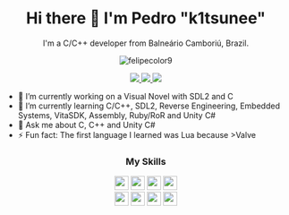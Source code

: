 <h1 align='center'> Hi there 👋 I'm Pedro "k1tsunee"</h1>
<p align='center'>
  I'm a C/C++ developer from Balneário Camboriú, Brazil.
</p>
<p align="center"><img align="center" src="https://github-readme-stats-gamma-teal.vercel.app/api/top-langs/?username=k1tsunee&hide=javascript,html,css,cmake" alt="felipecolor9" /></p>
<p align='center'>
  <a href="https://www.linkedin.com/in/pedro-benedetti-28b624162/">
    <img src="https://img.shields.io/badge/linkedin-%230077B5.svg?&style=for-the-badge&logo=linkedin&logoColor=white" />
  </a>
  <a href="https://twitter.com/k1tsuneepp/">
    <img src="https://img.shields.io/badge/Twitter-1da1f2?style=for-the-badge&logo=twitter&logoColor=white" />
  </a>
  <a href="https://k1tsuneeplusplus.com/">
    <img src="https://img.shields.io/badge/Website-242525?style=for-the-badge&logo=wordpress&logoColor=white" />
  </a>
</p>

- 🔭 I’m currently working on a Visual Novel with SDL2 and C  
- 🌱 I’m currently learning C/C++, SDL2, Reverse Engineering, Embedded Systems, VitaSDK, Assembly, Ruby/RoR and Unity C#  
- 💬 Ask me about C, C++ and Unity C#  
- ⚡ Fun fact: The first language I learned was Lua because >Valve  

<h3 align='center'>My Skills</h3>

<p align="center">
<img src="https://img.shields.io/badge/C-555555?style=for-the-badge&logo=c&logoColor=white" height="25"/>
<img src="https://img.shields.io/badge/C++-f34b7d?style=for-the-badge&logo=cplusplus&logoColor=white" height="25"/>
<img src="https://img.shields.io/badge/Python-3572a5?style=for-the-badge&logo=python&logoColor=white" height="25"/>  
<img src="https://img.shields.io/badge/CMake-858585?style=for-the-badge&logo=cmake&logoColor=white" height="25"/> 
<br>
<img src="https://img.shields.io/badge/Lua-000080?style=for-the-badge&logo=lua&logoColor=white" height="25"/>
<img src="https://img.shields.io/badge/Git-F05032?style=for-the-badge&logo=git&logoColor=white" height="25"/>
<img src="https://img.shields.io/badge/Mathematics-cb0000?style=for-the-badge&logo=Apostrophe&logoColor=white" height="25"/>
<img src="https://img.shields.io/badge/C%23%20Unity-178600?style=for-the-badge&logo=unity&logoColor=white" height="25"/>
</p>

